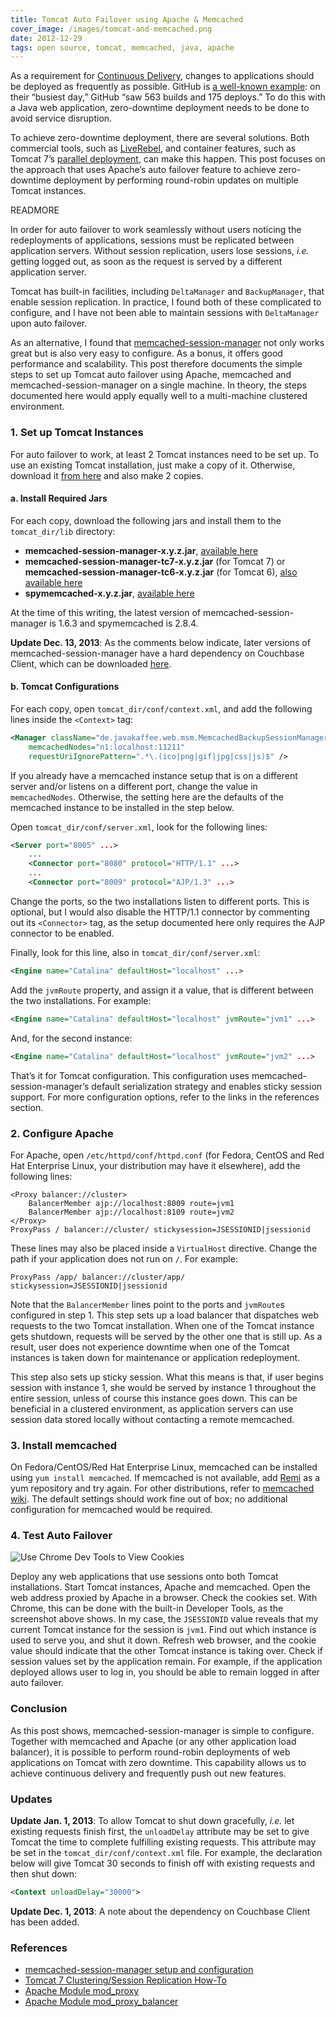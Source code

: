 ```yaml
---
title: Tomcat Auto Failover using Apache & Memcached
cover_image: /images/tomcat-and-memcached.png
date: 2012-12-29
tags: open source, tomcat, memcached, java, apache
---
```

As a requirement for [Continuous Delivery](http://continuousdelivery.com),
changes to applications should be deployed as frequently as possible. GitHub is
[a well-known example](https://github.com/blog/1241-deploying-at-github): on
their “busiest day,” GitHub “saw 563 builds and 175 deploys.” To do this with
a Java web application, zero-downtime deployment needs to be done to avoid
service disruption.

To achieve zero-downtime deployment, there are several solutions. Both
commercial tools, such as
[LiveRebel](http://zeroturnaround.com/software/liverebel/), and container
features, such as Tomcat 7’s
[parallel deployment](http://tomcat.apache.org/tomcat-7.0-doc/config/context.html#Parallel_deployment),
can make this happen. This post focuses on the approach that uses Apache’s auto
failover feature to achieve zero-downtime deployment by performing round-robin
updates on multiple Tomcat instances.

READMORE

In order for auto failover to work seamlessly without users noticing the
redeployments of applications, sessions must be replicated between application
servers. Without session replication, users lose sessions, _i.e._ getting logged
out, as soon as the request is served by a different application server.

Tomcat has built-in facilities, including `DeltaManager` and `BackupManager`,
that enable session replication. In practice, I found both of these complicated
to configure, and I have not been able to maintain sessions with `DeltaManager`
upon auto failover.

As an alternative, I found that
[memcached-session-manager](http://code.google.com/p/memcached-session-manager/)
not only works
great but is also very easy to configure. As a bonus, it offers good performance
and scalability. This post therefore documents the simple steps to set up Tomcat
auto failover using Apache, memcached and memcached-session-manager on a single
machine. In theory, the steps documented here would apply equally well to a
multi-machine clustered environment.

### 1. Set up Tomcat Instances

For auto failover to work, at least 2 Tomcat instances need to be set up. To use
an existing Tomcat installation, just make a copy of it. Otherwise, download it
[from here](http://tomcat.apache.org) and also make 2 copies.

#### a. Install Required Jars

For each copy, download the following jars and install them to the
`tomcat_dir/lib` directory:

* **memcached-session-manager-x.y.z.jar**, [available
  here](http://code.google.com/p/memcached-session-manager/downloads/list)
* **memcached-session-manager-tc7-x.y.z.jar** (for Tomcat 7) or<br />
  **memcached-session-manager-tc6-x.y.z.jar** (for Tomcat 6), [also available
  here](http://code.google.com/p/memcached-session-manager/downloads/list)
* **spymemcached-x.y.z.jar**, [available
  here](http://code.google.com/p/spymemcached/downloads/list)

At the time of this writing, the latest version of memcached-session-manager is
1.6.3 and spymemcached is 2.8.4.

**Update Dec. 13, 2013**: As the comments below indicate, later versions of
memcached-session-manager have a hard dependency on Couchbase Client, which can
be downloaded [here](http://files.couchbase.com/maven2/couchbase/couchbase-client/1.1.4/couchbase-client-1.1.4.jar).

#### b. Tomcat Configurations

For each copy, open `tomcat_dir/conf/context.xml`, and add the
following lines inside the `<Context>` tag:

``` xml
<Manager className="de.javakaffee.web.msm.MemcachedBackupSessionManager"
    memcachedNodes="n1:localhost:11211"
    requestUriIgnorePattern=".*\.(ico|png|gif|jpg|css|js)$" />
```

If you already have a memcached instance setup that is on a different server
and/or listens on a different port, change the value in `memcachedNodes`.
Otherwise, the setting here are the defaults of the memcached instance to be
installed in the step below.

Open `tomcat_dir/conf/server.xml`, look for the following lines:

``` xml
<Server port="8005" ...>
    ...
    <Connector port="8080" protocol="HTTP/1.1" ...>
    ...
    <Connector port="8009" protocol="AJP/1.3" ...>
```

Change the ports, so the two installations listen to different ports. This is
optional, but I would also disable the HTTP/1.1 connector by commenting out its
`<Connector>` tag, as the setup documented here only requires the AJP connector
to be enabled.

Finally, look for this line, also in `tomcat_dir/conf/server.xml`:

``` xml
<Engine name="Catalina" defaultHost="localhost" ...>
```

Add the `jvmRoute` property, and assign it a value, that is different between
the two installations. For example:

``` xml
<Engine name="Catalina" defaultHost="localhost" jvmRoute="jvm1" ...>
```

And, for the second instance:

``` xml
<Engine name="Catalina" defaultHost="localhost" jvmRoute="jvm2" ...>
```

That’s it for Tomcat configuration. This configuration uses
memcached-session-manager’s default serialization strategy and enables sticky
session support. For more configuration options, refer to the links in the
references section.

### 2. Configure Apache

For Apache, open `/etc/httpd/conf/httpd.conf` (for Fedora, CentOS and Red Hat
Enterprise Linux, your distribution may have it elsewhere), add the following
lines:

``` text
<Proxy balancer://cluster>
    BalancerMember ajp://localhost:8009 route=jvm1
    BalancerMember ajp://localhost:8109 route=jvm2
</Proxy>
ProxyPass / balancer://cluster/ stickysession=JSESSIONID|jsessionid
```

These lines may also be placed inside a `VirtualHost` directive. Change the path
if your application does not run on `/`. For example:

``` text
ProxyPass /app/ balancer://cluster/app/ stickysession=JSESSIONID|jsessionid
```

Note that the `BalancerMember` lines point to the ports and `jvmRoute`s
configured in step 1. This step sets up a load balancer that dispatches web
requests to the two Tomcat installation. When one of the Tomcat instance gets
shutdown, requests will be served by the other one that is still up. As a
result, user does not experience downtime when one of the Tomcat instances is
taken down for maintenance or application redeployment.

This step also sets up sticky session. What this means is that, if user begins
session with instance 1, she would be served by instance 1 throughout the entire
session, unless of course this instance goes down. This can be beneficial in a
clustered environment, as application servers can use session data stored
locally without contacting a remote memcached.

### 3. Install memcached

On Fedora/CentOS/Red Hat Enterprise Linux, memcached can be installed using
`yum install memcached`. If memcached is not available, add
[Remi](http://rpms.famillecollet.com) as a yum repository and try again. For
other distributions, refer to
[memcached wiki](http://code.google.com/p/memcached/wiki/NewStart). The default
settings should work fine out of box; no additional configuration for memcached
would be required.

### 4. Test Auto Failover

<p class="text-center">
  <img src="/images/chrome-dev-tools-cookies.png"
    alt="Use Chrome Dev Tools to View Cookies" />
</p>

Deploy any web applications that use sessions onto both Tomcat installations.
Start Tomcat instances, Apache and memcached. Open the web address proxied by
Apache in a browser. Check the cookies set. With Chrome, this can be done with
the built-in Developer Tools, as the screenshot above shows. In my case, the
`JSESSIONID` value reveals that my current Tomcat instance for the session is
`jvm1`. Find out which instance is used to serve you, and shut it down. Refresh
web browser, and the cookie value should indicate that the other Tomcat instance
is taking over. Check if session values set by the application remain. For
example, if the application deployed allows user to log in, you should be able
to remain logged in after auto failover.

### Conclusion

As this post shows, memcached-session-manager is simple to configure. Together
with memcached and Apache (or any other application load balancer), it is
possible to perform round-robin deployments of web applications on Tomcat with
zero downtime. This capability allows us to achieve continuous delivery and
frequently push out new features.

### Updates

**Update Jan. 1, 2013**: To allow Tomcat to shut down gracefully, _i.e._
let existing requests finish first, the `unloadDelay` attribute may be set to
give Tomcat the time to complete fulfilling existing requests. This attribute
may be set in the `tomcat_dir/conf/context.xml` file. For example, the
declaration below will give Tomcat 30 seconds to finish off with existing
requests and then shut down:

``` xml
<Context unloadDelay="30000">
```

**Update Dec. 1, 2013**: A note about the dependency on Couchbase Client has
been added.

### References

* [memcached-session-manager setup and
  configuration](http://code.google.com/p/memcached-session-manager/wiki/SetupAndConfiguration)
* [Tomcat 7 Clustering/Session Replication
  How-To](http://tomcat.apache.org/tomcat-7.0-doc/cluster-howto.html)
* [Apache Module mod_proxy](http://httpd.apache.org/docs/2.2/mod/mod_proxy.html)
* [Apache Module
  mod\_proxy\_balancer](http://httpd.apache.org/docs/2.2/mod/mod_proxy_balancer.html)
